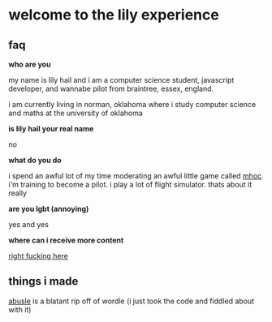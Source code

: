# welcome to the lily experience

## faq

**who are you**

my name is lily hail and i am a computer science student, javascript developer, and wannabe pilot from braintree, essex, england.

i am currently living in norman, oklahoma where i study computer science and maths at the university of oklahoma

**is lily hail your real name**

no

**what do you do**

i spend an awful lot of my time moderating an awful little game called [mhoc](https://reddit.com/r/mhoc). i'm training to become a pilot. i play a lot of flight simulator. thats about it really

**are you lgbt (annoying)**

yes and yes

**where can i receive more content**

[right fucking here](https://twitter.com/lilybraintree)

## things i made

[abusle](https://lily-irl.github.io/abusle/) is a blatant rip off of wordle (i just took the code and fiddled about with it)
